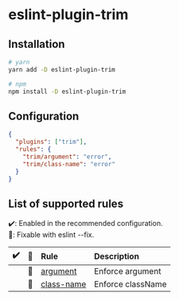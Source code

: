 # eslint-plugin-trim

## Installation

```bash
# yarn
yarn add -D eslint-plugin-trim

# npm
npm install -D eslint-plugin-trim
```

## Configuration

```json
{
  "plugins": ["trim"],
  "rules": {
    "trim/argument": "error",
    "trim/class-name": "error"
  }
}
```

## List of supported rules

✔️: Enabled in the recommended configuration.\
🔧: Fixable with eslint --fix.

| ✔️  | 🔧  | Rule                                                                                          | Description       |
| :-: | :-: | :-------------------------------------------------------------------------------------------- | :---------------- |
|     | 🔧  | [argument](https://github.com/doinki/eslint-plugin-trim/blob/main/docs/rules/argument.md)     | Enforce argument  |
|     | 🔧  | [class-name](https://github.com/doinki/eslint-plugin-trim/blob/main/docs/rules/class-name.md) | Enforce className |
